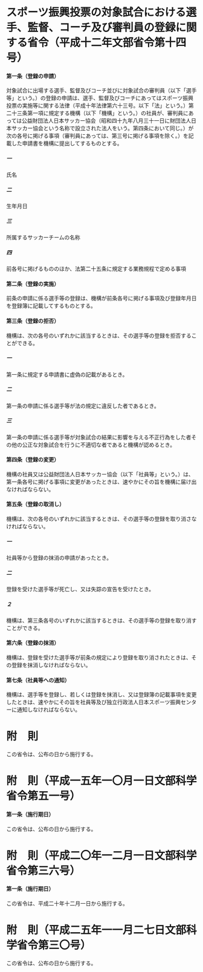 # スポーツ振興投票の対象試合における選手、監督、コーチ及び審判員の登録に関する省令（平成十二年文部省令第十四号）
#### 第一条（登録の申請）
対象試合に出場する選手、監督及びコーチ並びに対象試合の審判員（以下「選手等」という。）の登録の申請は、選手、監督及びコーチにあってはスポーツ振興投票の実施等に関する法律（平成十年法律第六十三号。以下「法」という。）第二十三条第一項に規定する機構（以下「機構」という。）の社員が、審判員にあっては公益財団法人日本サッカー協会（昭和四十九年八月三十一日に財団法人日本サッカー協会という名称で設立された法人をいう。第四条において同じ。）が次の各号に掲げる事項（審判員にあっては、第三号に掲げる事項を除く。）を記載した申請書を機構に提出してするものとする。
##### 一
氏名
##### 二
生年月日
##### 三
所属するサッカーチームの名称
##### 四
前各号に掲げるもののほか、法第二十五条に規定する業務規程で定める事項
#### 第二条（登録の実施）
前条の申請に係る選手等の登録は、機構が前条各号に掲げる事項及び登録年月日を登録簿に記載してするものとする。
#### 第三条（登録の拒否）
機構は、次の各号のいずれかに該当するときは、その選手等の登録を拒否することができる。
##### 一
第一条に規定する申請書に虚偽の記載があるとき。
##### 二
第一条の申請に係る選手等が法の規定に違反した者であるとき。
##### 三
第一条の申請に係る選手等が対象試合の結果に影響を与える不正行為をした者その他の公正な対象試合を行うに不適切な者であると機構が認めるとき。
#### 第四条（登録の変更）
機構の社員又は公益財団法人日本サッカー協会（以下「社員等」という。）は、第一条各号に掲げる事項に変更があったときは、速やかにその旨を機構に届け出なければならない。
#### 第五条（登録の取消し）
機構は、次の各号のいずれかに該当するときは、その選手等の登録を取り消さなければならない。
##### 一
社員等から登録の抹消の申請があったとき。
##### 二
登録を受けた選手等が死亡し、又は失踪の宣告を受けたとき。
##### ２
機構は、第三条各号のいずれかに該当するときは、その選手等の登録を取り消すことができる。
#### 第六条（登録の抹消）
機構は、登録を受けた選手等が前条の規定により登録を取り消されたときは、その登録を抹消しなければならない。
#### 第七条（社員等への通知）
機構は、選手等を登録し、若しくは登録を抹消し、又は登録簿の記載事項を変更したときは、速やかにその旨を社員等及び独立行政法人日本スポーツ振興センターに通知しなければならない。
# 附　則
この省令は、公布の日から施行する。
# 附　則（平成一五年一〇月一日文部科学省令第五一号）
#### 第一条（施行期日）
この省令は、公布の日から施行する。
# 附　則（平成二〇年一二月一日文部科学省令第三六号）
#### 第一条（施行期日）
この省令は、平成二十年十二月一日から施行する。
# 附　則（平成二五年一一月二七日文部科学省令第三〇号）
この省令は、公布の日から施行する。
